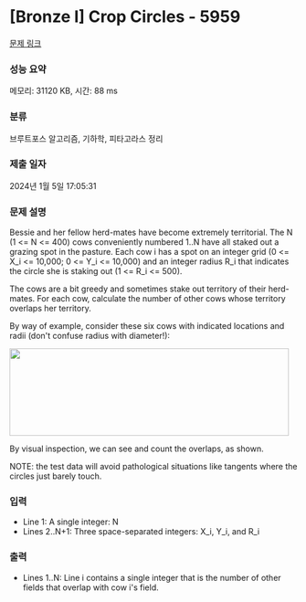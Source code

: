 # [Bronze I] Crop Circles - 5959 

[문제 링크](https://www.acmicpc.net/problem/5959) 

### 성능 요약

메모리: 31120 KB, 시간: 88 ms

### 분류

브루트포스 알고리즘, 기하학, 피타고라스 정리

### 제출 일자

2024년 1월 5일 17:05:31

### 문제 설명

<p>Bessie and her fellow herd-mates have become extremely territorial. The N (1 <= N <= 400) cows conveniently numbered 1..N have all staked out a grazing spot in the pasture. Each cow i has a spot on an integer grid (0 <= X_i <= 10,000; 0 <= Y_i <= 10,000) and an integer radius R_i that indicates the circle she is staking out (1 <= R_i <= 500).</p>

<p>The cows are a bit greedy and sometimes stake out territory of their herd-mates. For each cow, calculate the number of other cows whose territory overlaps her territory.</p>

<p>By way of example, consider these six cows with indicated locations and radii (don't confuse radius with diameter!):</p>

<p><img alt="" src="https://onlinejudgeimages.s3-ap-northeast-1.amazonaws.com/problem/5959/1.jpg" style="height:153px; width:489px"></p>

<p>By visual inspection, we can see and count the overlaps, as shown.</p>

<p>NOTE: the test data will avoid pathological situations like tangents where the circles just barely touch.</p>

### 입력 

 <ul>
	<li>Line 1: A single integer: N</li>
	<li>Lines 2..N+1: Three space-separated integers: X_i, Y_i, and R_i</li>
</ul>

<p> </p>

### 출력 

 <ul>
	<li>Lines 1..N: Line i contains a single integer that is the number of other fields that overlap with cow i's field.</li>
</ul>

<p> </p>


